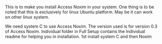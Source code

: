 This is to make you install Access Noxim in your system. 
One thing is to be noted that this is exclusively for linux Ubuntu platform. May be it can work on other linux system.

We need system C to use Access Noxim. The version used is for version 0.3 of Access Noxim.
Individual folder in Full Setup contains the Individual readme for helping you in installation.
1st install system C and then Noxim

